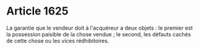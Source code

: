 # Article 1625

La garantie que le vendeur doit à l'acquéreur a deux objets : le premier est la possession paisible de la chose vendue ; le second, les défauts cachés de cette chose ou les vices rédhibitoires.
